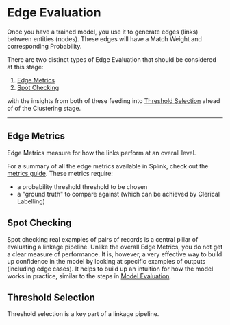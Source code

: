 # Edge Evaluation

Once you have a trained model, you use it to generate edges (links) between entities (nodes). These edges will have a Match Weight and corresponding Probability.

There are two distinct types of Edge Evaluation that should be considered at this stage:

1. [Edge Metrics](#edge-metrics)
2. [Spot Checking](#spot-checking)

with the insights from both of these feeding into [Threshold Selection](#threshold-selection) ahead of of the Clustering stage.

<hr>

## Edge Metrics

Edge Metrics measure for how the links perform at an overall level.

 For a summary of all the edge metrics available in Splink, check out the [metrics guide](./edge_metrics.md). These metrics require:

 - a probability threshold threshold to be chosen
 - a "ground truth" to compare against (which can be achieved by Clerical Labelling)

## Spot Checking

Spot checking real examples of pairs of records is a central pillar of evaluating a linkage pipeline. Unlike the overall Edge Metrics, you do not get a clear measure of performance. It is, however, a very effective way to build up confidence in the model by looking at specific examples of outputs (including edge cases). It helps to build up an intuition for how the model works in practice, similar to the steps in [Model Evaluation](./model.md).


## Threshold Selection

Threshold selection is a key part of a linkage pipeline. 

